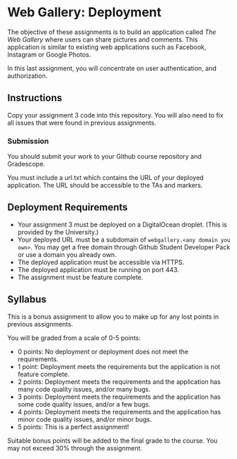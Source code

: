 # Web Gallery: Deployment

The objective of these assignments is to build an application called _The Web Gallery_ where users can share pictures and comments. This application is similar to existing web applications such as Facebook, Instagram or Google Photos.

In this last assignment, you will concentrate on user authentication, and authorization.

## Instructions

Copy your assignment 3 code into this repository. You will also need to fix all issues that were found in previous assignments.

### Submission

You should submit your work to your Github course repository and Gradescope.

You must include a url.txt which contains the URL of your deployed application. The URL should be accessible to the TAs and markers.

## Deployment Requirements

- Your assignment 3 must be deployed on a DigitalOcean droplet. (This is provided by the University.)
- Your deployed URL must be a subdomain of `webgallery.<any domain you own>`. You may get a free domain through Github Student Developer Pack or use a domain you already own.
- The deployed application must be accessible via HTTPS.
- The deployed application must be running on port 443.
- The assignment must be feature complete.

## Syllabus

This is a bonus assignment to allow you to make up for any lost points in previous assignments.

You will be graded from a scale of 0-5 points:

- 0 points: No deployment or deployment does not meet the requirements.
- 1 point: Deployment meets the requirements but the application is not feature complete.
- 2 points: Deployment meets the requirements and the application has many code quality issues, and/or many bugs.
- 3 points: Deployment meets the requirements and the application has some code quality issues, and/or a few bugs.
- 4 points: Deployment meets the requirements and the application has minor code quality issues, and/or minor bugs.
- 5 points: This is a perfect assignment!

Suitable bonus points will be added to the final grade to the course. You may not exceed 30% through the assignment.
